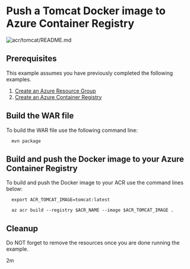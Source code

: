 
# Push a Tomcat Docker image to Azure Container Registry

![acr/tomcat/README.md](https://github.com/Azure-Samples/java-on-azure-examples/workflows/acr/tomcat/README.md/badge.svg)

## Prerequisites

This example assumes you have previously completed the following examples.

1. [Create an Azure Resource Group](../../../general/group/create/README.md)
1. [Create an Azure Container Registry](../create/README.md)

## Build the WAR file

<!-- workflow.cron(0 9 * * 2) -->
<!-- workflow.include(../create/README.md) -->

To build the WAR file use the following command line:


<!-- workflow.run()

cd containers/acr/tomcat

  -->

```shell
  mvn package
```

## Build and push the Docker image to your Azure Container Registry

To build and push the Docker image to your ACR use the command lines below:

```shell
  export ACR_TOMCAT_IMAGE=tomcat:latest

  az acr build --registry $ACR_NAME --image $ACR_TOMCAT_IMAGE .
```

<!-- workflow.run()

cd ../../..

  -->

<!-- workflow.directOnly()

export RESULT=$(az acr repository show --name $ACR_NAME --image $ACR_TOMCAT_IMAGE)
az group delete --name $RESOURCE_GROUP --yes || true

if [[ -z $RESULT ]]; then
  echo "Unable to find $ACR_TOMCAT_IMAGE image"
  exit 1
fi

  -->

## Cleanup

Do NOT forget to remove the resources once you are done running the example.

2m
